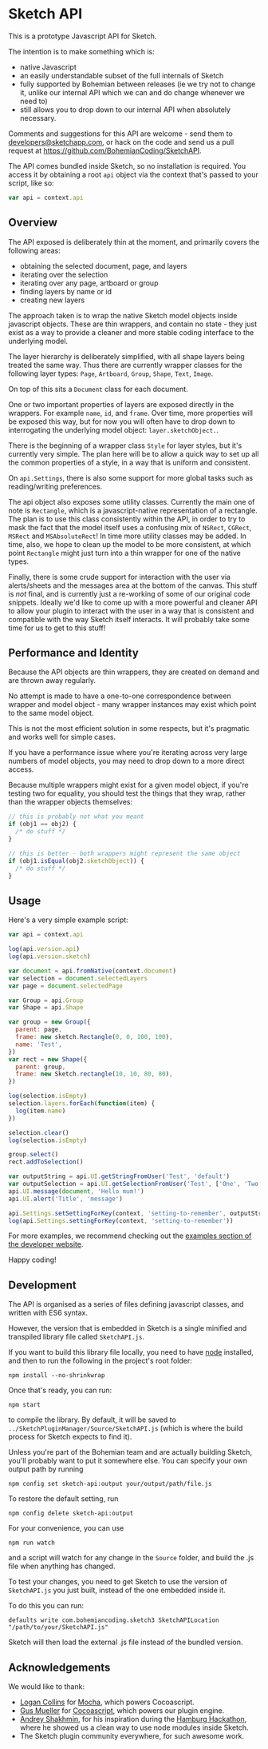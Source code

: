 # Sketch API

This is a prototype Javascript API for Sketch.

The intention is to make something which is:

* native Javascript
* an easily understandable subset of the full internals of Sketch
* fully supported by Bohemian between releases (ie we try not to change it,
  unlike our internal API which we can and do change whenever we need to)
* still allows you to drop down to our internal API when absolutely necessary.

Comments and suggestions for this API are welcome - send them to
developers@sketchapp.com, or hack on the code and send us a pull request at
https://github.com/BohemianCoding/SketchAPI.

The API comes bundled inside Sketch, so no installation is required. You access
it by obtaining a root `api` object via the context that's passed to your
script, like so:

```javascript
var api = context.api
```

## Overview

The API exposed is deliberately thin at the moment, and primarily covers the
following areas:

* obtaining the selected document, page, and layers
* iterating over the selection
* iterating over any page, artboard or group
* finding layers by name or id
* creating new layers

The approach taken is to wrap the native Sketch model objects inside javascript
objects. These are thin wrappers, and contain no state - they just exist as a
way to provide a cleaner and more stable coding interface to the underlying
model.

The layer hierarchy is deliberately simplified, with all shape layers being
treated the same way. Thus there are currently wrapper classes for the following
layer types: `Page`, `Artboard`, `Group`, `Shape`, `Text`, `Image`.

On top of this sits a `Document` class for each document.

One or two important properties of layers are exposed directly in the wrappers.
For example `name`, `id`, and `frame`. Over time, more properties will be
exposed this way, but for now you will often have to drop down to interrogating
the underlying model object: `layer.sketchObject.`.

There is the beginning of a wrapper class `Style` for layer styles, but it's
currently very simple. The plan here will be to allow a quick way to set up all
the common properties of a style, in a way that is uniform and consistent.

On `api.Settings`, there is also some support for more global tasks such as
reading/writing preferences.

The api object also exposes some utility classes. Currently the main one of note
is `Rectangle`, which is a javascript-native representation of a rectangle. The
plan is to use this class consistently within the API, in order to try to mask
the fact that the model itself uses a confusing mix of `NSRect`, `CGRect`,
`MSRect` and `MSAbsoluteRect`! In time more utility classes may be added. In
time, also, we hope to clean up the model to be more consistent, at which point
`Rectangle` might just turn into a thin wrapper for one of the native types.

Finally, there is some crude support for interaction with the user via
alerts/sheets and the messages area at the bottom of the canvas. This stuff is
_not_ final, and is currently just a re-working of some of our original code
snippets. Ideally we'd like to come up with a more powerful and cleaner API to
allow your plugin to interact with the user in a way that is consistent and
compatible with the way Sketch itself interacts. It will probably take some time
for us to get to this stuff!

## Performance and Identity

Because the API objects are thin wrappers, they are created on demand and are
thrown away regularly.

No attempt is made to have a one-to-one correspondence between wrapper and model
object - many wrapper instances may exist which point to the same model object.

This is not the most efficient solution in some respects, but it's pragmatic and
works well for simple cases.

If you have a performance issue where you're iterating across very large numbers
of model objects, you may need to drop down to a more direct access.

Because multiple wrappers might exist for a given model object, if you're
testing two for equality, you should test the things that they wrap, rather than
the wrapper objects themselves:

```javascript
// this is probably not what you meant
if (obj1 == obj2) {
  /* do stuff */
}

// this is better - both wrappers might represent the same object
if (obj1.isEqual(obj2.sketchObject)) {
  /* do stuff */
}
```

## Usage

Here's a very simple example script:

```javascript
var api = context.api

log(api.version.api)
log(api.version.sketch)

var document = api.fromNative(context.document)
var selection = document.selectedLayers
var page = document.selectedPage

var Group = api.Group
var Shape = api.Shape

var group = new Group({
  parent: page,
  frame: new sketch.Rectangle(0, 0, 100, 100),
  name: 'Test',
})
var rect = new Shape({
  parent: group,
  frame: new Sketch.rectangle(10, 10, 80, 80),
})

log(selection.isEmpty)
selection.layers.forEach(function(item) {
  log(item.name)
})

selection.clear()
log(selection.isEmpty)

group.select()
rect.addToSelection()

var outputString = api.UI.getStringFromUser('Test', 'default')
var outputSelection = api.UI.getSelectionFromUser('Test', ['One', 'Two'], 1)
api.UI.message(document, 'Hello mum!')
api.UI.alert('Title', 'message')

api.Settings.setSettingForKey(context, 'setting-to-remember', outputString)
log(api.Settings.settingForKey(context, 'setting-to-remember'))
```

For more examples, we recommend checking out the
[examples section of the developer website](http://developer.sketchapp.com/examples/).

Happy coding!

## Development

The API is organised as a series of files defining javascript classes, and
written with ES6 syntax.

However, the version that is embedded in Sketch is a single minified and
transpiled library file called `SketchAPI.js`.

If you want to build this library file locally, you need to have
[node](https://nodejs.org) installed, and then to run the following in the
project's root folder:

```
npm install --no-shrinkwrap
```

Once that's ready, you can run:

```
npm start
```

to compile the library. By default, it will be saved to
`../SketchPluginManager/Source/SketchAPI.js` (which is where the build process
for Sketch expects to find it).

Unless you're part of the Bohemian team and are actually building Sketch, you'll
probably want to put it somewhere else. You can specify your own output path by
running

```
npm config set sketch-api:output your/output/path/file.js
```

To restore the default setting, run

```
npm config delete sketch-api:output
```

For your convenience, you can use

```
npm run watch
```

and a script will watch for any change in the `Source` folder, and build the .js
file when anything has changed.

To test your changes, you need to get Sketch to use the version of
`SketchAPI.js` you just built, instead of the one embedded inside it.

To do this you can run:

```
defaults write com.bohemiancoding.sketch3 SketchAPILocation "/path/to/your/SketchAPI.js"
```

Sketch will then load the external .js file instead of the bundled version.

## Acknowledgements

We would like to thank:

* [Logan Collins](https://github.com/logancollins) for
  [Mocha](https://github.com/logancollins/Mocha), which powers Cocoascript.
* [Gus Mueller](https://github.com/ccgus) for
  [Cocoascript](https://github.com/ccgus/CocoaScript), which powers our plugin
  engine.
* [Andrey Shakhmin](https://github.com/turbobabr), for his inspiration during
  the [Hamburg Hackathon](http://designtoolshackday.com), where he showed us a
  clean way to use node modules inside Sketch.
* The Sketch plugin community everywhere, for such awesome work.
